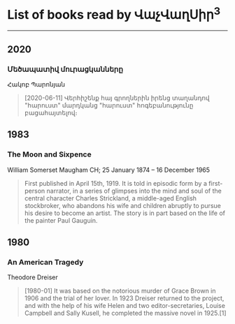 # List of books read by ՎաչՎաղՍիր<sup>3</sup>
---

## 2020

### Մեծապատիվ մուրացկանները
Հակոբ Պարոնյան
> [2020-06-11] Վերհիշենք հայ գրողներին իրենց տաղանդով "հարուստ" մարդկանց "հարուստ" հոգեբանությունը բացահայտելով։



## 1983

### The Moon and Sixpence
William Somerset Maugham CH; 25 January 1874 – 16 December 1965
> First published in April 15th, 1919. It is told in episodic form by a first-person narrator, in a series of glimpses into the mind and soul of the central character Charles Strickland, a middle-aged English stockbroker, who abandons his wife and children abruptly to pursue his desire to become an artist. The story is in part based on the life of the painter Paul Gauguin.



## 1980

### An American Tragedy
Theodore Dreiser
> [1980-01] It was based on the notorious murder of Grace Brown in 1906 and the trial of her lover. In 1923 Dreiser returned to the project, and with the help of his wife Helen and two editor-secretaries, Louise Campbell and Sally Kusell, he completed the massive novel in 1925.[1]



